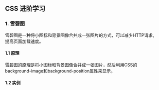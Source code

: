 ## CSS 进阶学习

### 1. 雪碧图

雪碧图是一种将小图标和背景图像合并成一张图片的方式，可以减少HTTP请求，提高页面加载速度。

#### 1.1 原理

雪碧图的原理是将小图标和背景图像合并成一张图片，然后利用CSS的background-image和background-position属性来显示。

#### 1.2 实例

``` html

```